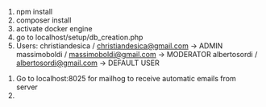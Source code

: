 1. npm install
2. composer install
3. activate docker engine
4. go to localhost/setup/db_creation.php
5. Users:
        christiandesica / christiandesica@gmail.com -> ADMIN
        massimoboldi / massimoboldi@gmail.com -> MODERATOR              <!-- Users are already activated, proceed to login -->
        albertosordi / albertosordi@gmail.com -> DEFAULT USER

<!-- USEFUL INFO -->
1. Go to localhost:8025 for mailhog to receive automatic emails from server
2. 
    